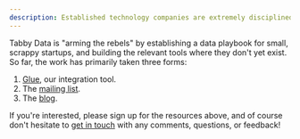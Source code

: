 ```yaml
---
description: Established technology companies are extremely disciplined about data; they follow a playbook that’s evolved out of the Facebooks and Googles of the world, and use it to great effect. Unfortunately, the same capabilities have not been as accessible to nascent startups—until now, of course.
---
```


Tabby Data is "arming the rebels" by establishing a data playbook for small, scrappy startups, and building the relevant tools where they don't yet exist. So far, the work has primarily taken three forms:

1. [Glue](/glue), our integration tool.
2. The [mailing list](http://eepurl.com/hmQCRH).
3. The [blog](/blog).

If you're interested, please sign up for the resources above, and of course don't hesitate to [get in touch](/contact) with any comments, questions, or feedback!
